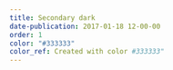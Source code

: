 ```yaml
---
title: Secondary dark
date-publication: 2017-01-18 12-00-00
order: 1
color: "#333333"
color_ref: Created with color #333333"
---
```

